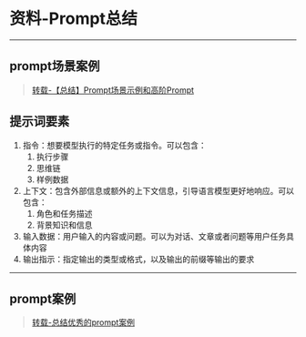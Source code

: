 # 资料-Prompt总结

---

## prompt场景案例

>[转载-【总结】Prompt场景示例和高阶Prompt](https://zhuanlan.zhihu.com/p/688732784)

## 提示词要素

1. 指令：想要模型执行的特定任务或指令。可以包含：
   1. 执行步骤
   2. 思维链
   3. 样例数据
2. 上下文：包含外部信息或额外的上下文信息，引导语言模型更好地响应。可以包含：
    1. 角色和任务描述
    2. 背景知识和信息
3. 输入数据：用户输入的内容或问题。可以为对话、文章或者问题等用户任务具体内容
4. 输出指示：指定输出的类型或格式，以及输出的前缀等输出的要求

---

## prompt案例

>[转载-总结优秀的prompt案例](https://zhuanlan.zhihu.com/p/694869515)
